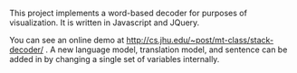 This project implements a word-based decoder for purposes of
visualization.  It is written in Javascript and JQuery.

You can see an online demo at
http://cs.jhu.edu/~post/mt-class/stack-decoder/ .  A new language
model, translation model, and sentence can be added in by changing a
single set of variables internally.
